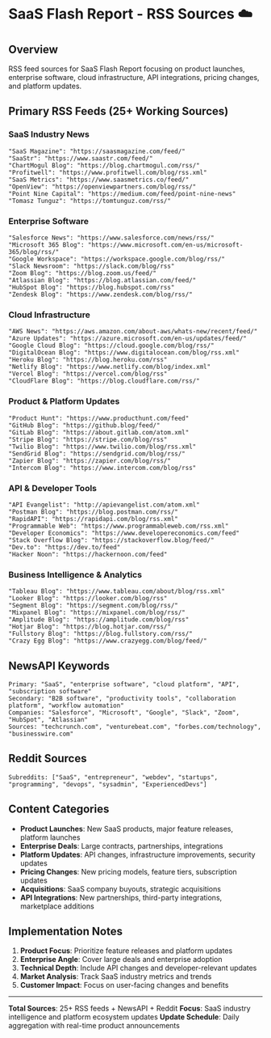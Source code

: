 # SaaS Flash Report - RSS Sources ☁️

## Overview
RSS feed sources for SaaS Flash Report focusing on product launches, enterprise software, cloud infrastructure, API integrations, pricing changes, and platform updates.

## Primary RSS Feeds (25+ Working Sources)

### SaaS Industry News
```
"SaaS Magazine": "https://saasmagazine.com/feed/"
"SaaStr": "https://www.saastr.com/feed/"
"ChartMogul Blog": "https://blog.chartmogul.com/rss/"
"Profitwell": "https://www.profitwell.com/blog/rss.xml"
"SaaS Metrics": "https://www.saasmetrics.co/feed/"
"OpenView": "https://openviewpartners.com/blog/rss/"
"Point Nine Capital": "https://medium.com/feed/point-nine-news"
"Tomasz Tunguz": "https://tomtunguz.com/rss/"
```

### Enterprise Software
```
"Salesforce News": "https://www.salesforce.com/news/rss/"
"Microsoft 365 Blog": "https://www.microsoft.com/en-us/microsoft-365/blog/rss/"
"Google Workspace": "https://workspace.google.com/blog/rss/"
"Slack Newsroom": "https://slack.com/blog/rss"
"Zoom Blog": "https://blog.zoom.us/feed/"
"Atlassian Blog": "https://blog.atlassian.com/feed/"
"HubSpot Blog": "https://blog.hubspot.com/rss"
"Zendesk Blog": "https://www.zendesk.com/blog/rss/"
```

### Cloud Infrastructure
```
"AWS News": "https://aws.amazon.com/about-aws/whats-new/recent/feed/"
"Azure Updates": "https://azure.microsoft.com/en-us/updates/feed/"
"Google Cloud Blog": "https://cloud.google.com/blog/rss/"
"DigitalOcean Blog": "https://www.digitalocean.com/blog/rss.xml"
"Heroku Blog": "https://blog.heroku.com/rss"
"Netlify Blog": "https://www.netlify.com/blog/index.xml"
"Vercel Blog": "https://vercel.com/blog/rss"
"CloudFlare Blog": "https://blog.cloudflare.com/rss/"
```

### Product & Platform Updates
```
"Product Hunt": "https://www.producthunt.com/feed"
"GitHub Blog": "https://github.blog/feed/"
"GitLab Blog": "https://about.gitlab.com/atom.xml"
"Stripe Blog": "https://stripe.com/blog/rss"
"Twilio Blog": "https://www.twilio.com/blog/rss.xml"
"SendGrid Blog": "https://sendgrid.com/blog/rss/"
"Zapier Blog": "https://zapier.com/blog/rss/"
"Intercom Blog": "https://www.intercom.com/blog/rss"
```

### API & Developer Tools
```
"API Evangelist": "http://apievangelist.com/atom.xml"
"Postman Blog": "https://blog.postman.com/rss/"
"RapidAPI": "https://rapidapi.com/blog/rss.xml"
"Programmable Web": "https://www.programmableweb.com/rss.xml"
"Developer Economics": "https://www.developereconomics.com/feed"
"Stack Overflow Blog": "https://stackoverflow.blog/feed/"
"Dev.to": "https://dev.to/feed"
"Hacker Noon": "https://hackernoon.com/feed"
```

### Business Intelligence & Analytics
```
"Tableau Blog": "https://www.tableau.com/about/blog/rss.xml"
"Looker Blog": "https://looker.com/blog/rss"
"Segment Blog": "https://segment.com/blog/rss/"
"Mixpanel Blog": "https://mixpanel.com/blog/rss/"
"Amplitude Blog": "https://amplitude.com/blog/rss"
"Hotjar Blog": "https://blog.hotjar.com/rss/"
"Fullstory Blog": "https://blog.fullstory.com/rss/"
"Crazy Egg Blog": "https://www.crazyegg.com/blog/feed/"
```

## NewsAPI Keywords
```
Primary: "SaaS", "enterprise software", "cloud platform", "API", "subscription software"
Secondary: "B2B software", "productivity tools", "collaboration platform", "workflow automation"
Companies: "Salesforce", "Microsoft", "Google", "Slack", "Zoom", "HubSpot", "Atlassian"
Sources: "techcrunch.com", "venturebeat.com", "forbes.com/technology", "businesswire.com"
```

## Reddit Sources
```
Subreddits: ["SaaS", "entrepreneur", "webdev", "startups", "programming", "devops", "sysadmin", "ExperiencedDevs"]
```

## Content Categories
- **Product Launches**: New SaaS products, major feature releases, platform launches
- **Enterprise Deals**: Large contracts, partnerships, integrations
- **Platform Updates**: API changes, infrastructure improvements, security updates
- **Pricing Changes**: New pricing models, feature tiers, subscription updates
- **Acquisitions**: SaaS company buyouts, strategic acquisitions
- **API Integrations**: New partnerships, third-party integrations, marketplace additions

## Implementation Notes
1. **Product Focus**: Prioritize feature releases and platform updates
2. **Enterprise Angle**: Cover large deals and enterprise adoption
3. **Technical Depth**: Include API changes and developer-relevant updates
4. **Market Analysis**: Track SaaS industry metrics and trends
5. **Customer Impact**: Focus on user-facing changes and benefits

---

**Total Sources**: 25+ RSS feeds + NewsAPI + Reddit
**Focus**: SaaS industry intelligence and platform ecosystem updates
**Update Schedule**: Daily aggregation with real-time product announcements 